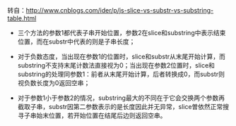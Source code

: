 转自：http://www.cnblogs.com/ider/p/js-slice-vs-substr-vs-substring-table.html

- 三个方法的参数1都代表子串开始位置，参数2在slice和substring中表示结束位置，而在substr中代表的则是子串长度；

- 对于负数态度，当出现在参数1的位置时，slice和substr从末尾开始计算，而substring不支持末尾计数法直接视为0；当出现在参数2位置时，slice和substring的处理同参数1：前者从末尾开始计算，后者转换成0，而substr则视负数长度为0返回空串；

- 对于参数1小于参数2的情况，substring最大的不同在于它会交换两个参数再截取子串，substr因第二参数表示的是长度因此并无异常，slice曽依然正常搜寻子串始末位置，若开始位置在结尾后边则返回空串。